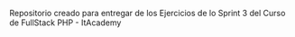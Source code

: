 Repositorio creado para  entregar de los Ejercicios de lo Sprint 3 del Curso de FullStack PHP - ItAcademy
